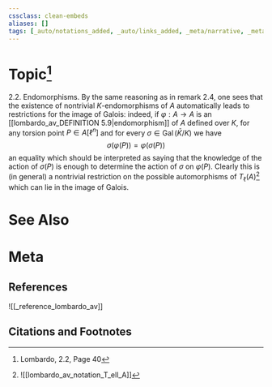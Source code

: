 ```yaml
---
cssclass: clean-embeds
aliases: []
tags: [_auto/notations_added, _auto/links_added, _meta/narrative, _meta/literature_note, _reference/lombardo_av, _meta/TODO/change_title]
---
```

# Topic[^1]
2.2. Endomorphisms. By the same reasoning as in remark 2.4, one sees that the existence of nontrivial $K$-endomorphisms of $A$ automatically leads to restrictions for the image of Galois: indeed, if $\varphi: A \rightarrow A$ is an [[lombardo_av_DEFINITION 5.9|endomorphism]] of $A$ defined over $K$, for any torsion point $P \in A\left[\ell^{n}\right]$ and for every $\sigma \in \operatorname{Gal}(\bar{K} / K)$ we have
$$
\sigma(\varphi(P))=\varphi(\sigma(P))
$$
an equality which should be interpreted as saying that the knowledge of the action of $\sigma(P)$ is enough to determine the action of $\sigma$ on $\varphi(P) .$ Clearly this is (in general) a nontrivial restriction on the possible automorphisms of $T_{\ell}(A)$[^2]               which can lie in the image of Galois.

# See Also

# Meta
## References
![[_reference_lombardo_av]]

## Citations and Footnotes
[^1]: Lombardo, 2.2, Page 40
[^2]: ![[lombardo_av_notation_T_ell_A]]